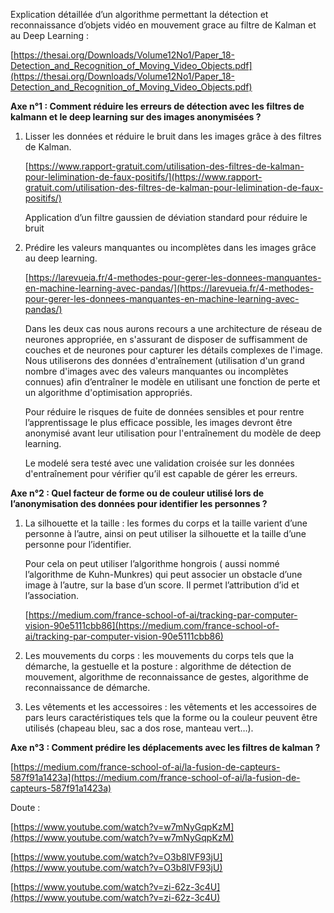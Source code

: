 Explication détaillée d’un algorithme permettant la détection et reconnaissance d’objets vidéo en mouvement grace au filtre de Kalman et au Deep Learning :

[https://thesai.org/Downloads/Volume12No1/Paper_18-Detection_and_Recognition_of_Moving_Video_Objects.pdf](https://thesai.org/Downloads/Volume12No1/Paper_18-Detection_and_Recognition_of_Moving_Video_Objects.pdf)

**Axe n°1 : Comment réduire les erreurs de détection avec les filtres de kalmann et le deep learning sur des images anonymisées ?**

1. Lisser les données et réduire le bruit dans les images grâce à des filtres de Kalman.
    
    [https://www.rapport-gratuit.com/utilisation-des-filtres-de-kalman-pour-lelimination-de-faux-positifs/](https://www.rapport-gratuit.com/utilisation-des-filtres-de-kalman-pour-lelimination-de-faux-positifs/)
    
    Application d’un filtre gaussien de déviation standard pour réduire le bruit
    

1. Prédire les valeurs manquantes ou incomplètes dans les images grâce au deep learning.
    
    [https://larevueia.fr/4-methodes-pour-gerer-les-donnees-manquantes-en-machine-learning-avec-pandas/](https://larevueia.fr/4-methodes-pour-gerer-les-donnees-manquantes-en-machine-learning-avec-pandas/)
    
    Dans les deux cas nous aurons recours a une architecture de réseau de neurones appropriée, en s'assurant de disposer de suffisamment de couches et de neurones pour capturer les détails complexes de l'image. Nous utiliserons des données d'entraînement (utilisation d'un grand nombre d'images avec des valeurs manquantes ou incomplètes connues) afin d’entraîner le modèle en utilisant une fonction de perte et un algorithme d'optimisation appropriés.
    
    Pour réduire le risques de fuite de données sensibles et pour rentre l’apprentissage le plus efficace possible, les images devront être anonymisé avant leur utilisation pour l'entraînement du modèle de deep learning. 
    
    Le modelé sera testé avec une validation croisée sur les données d'entraînement pour vérifier qu’il est capable de gérer les erreurs.
    

**Axe n°2 : Quel facteur de forme ou de couleur utilisé lors de l’anonymisation des données pour identifier les personnes ?**

1. La silhouette et la taille : les formes du corps et la taille varient d’une personne à l’autre, ainsi on peut utiliser la silhouette et la taille d’une personne pour l’identifier. 
    
    Pour cela on peut utiliser l’algorithme hongrois ( aussi nommé l’algorithme de Kuhn-Munkres) qui peut associer un obstacle d’une image à l’autre, sur la base d’un score. Il permet l’attribution d’id et l’association.
    
    [https://medium.com/france-school-of-ai/tracking-par-computer-vision-90e5111cbb86](https://medium.com/france-school-of-ai/tracking-par-computer-vision-90e5111cbb86)
    
2. Les mouvements du corps : les mouvements du corps tels que la démarche, la gestuelle et la posture : algorithme de détection de mouvement, algorithme de reconnaissance de gestes, algorithme de reconnaissance de démarche.
    
    
3. Les vêtements et les accessoires : les vêtements et les accessoires de pars leurs caractéristiques tels que la forme ou la couleur peuvent être utilisés (chapeau bleu, sac a dos rose, manteau vert…).

**Axe n°3 : Comment prédire les déplacements avec les filtres de kalman ?**

[https://medium.com/france-school-of-ai/la-fusion-de-capteurs-587f91a1423a](https://medium.com/france-school-of-ai/la-fusion-de-capteurs-587f91a1423a)

Doute :

[https://www.youtube.com/watch?v=w7mNyGqpKzM](https://www.youtube.com/watch?v=w7mNyGqpKzM)

[https://www.youtube.com/watch?v=O3b8lVF93jU](https://www.youtube.com/watch?v=O3b8lVF93jU)

[https://www.youtube.com/watch?v=zi-62z-3c4U](https://www.youtube.com/watch?v=zi-62z-3c4U)